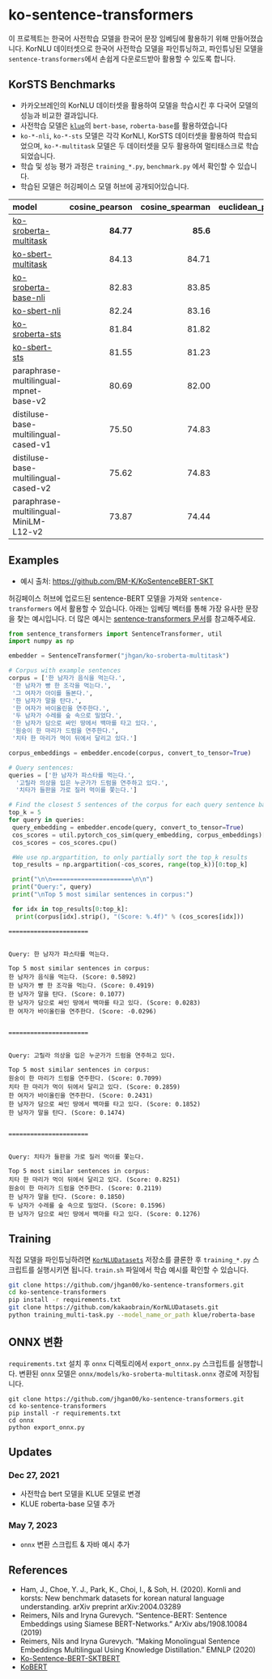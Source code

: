 # ko-sentence-transformers

이 프로젝트는 한국어 사전학습 모델을 한국어 문장 임베딩에 활용하기 위해 만들어졌습니다.
KorNLU 데이터셋으로 한국어 사전학습 모델을 파인튜닝하고, 파인튜닝된 모델을 `sentence-transformers`에서 손쉽게 다운로드받아 활용할 수 있도록 합니다.

## KorSTS Benchmarks

- 카카오브레인의 KorNLU 데이터셋을 활용하여 모델을 학습시킨 후 다국어 모델의 성능과 비교한 결과입니다.
- 사전학습 모델은 [`klue`](https://huggingface.co/klue )의 `bert-base`, `roberta-base`를 활용하였습니다
- `ko-*-nli`, `ko-*-sts` 모델은 각각 KorNLI, KorSTS 데이터셋을 활용하여 학습되었으며, `ko-*-multitask` 모델은 두 데이터셋을 모두 활용하여 멀티태스크로 학습되었습니다.
- 학습 및 성능 평가 과정은 `training_*.py`, `benchmark.py` 에서 확인할 수 있습니다.
- 학습된 모델은 허깅페이스 모델 허브에 공개되어있습니다. 

|model|cosine_pearson|cosine_spearman|euclidean_pearson|euclidean_spearman|manhattan_pearson|manhattan_spearman|dot_pearson|dot_spearman|
|:-------------------------|-----------------:|------------------:|--------------------:|---------------------:|--------------------:|---------------------:|--------------:|---------------:|
|[ko-sroberta-multitask](https://huggingface.co/jhgan/ko-sroberta-multitask)|**84.77**|**85.6**|**83.71**|**84.40**|**83.70**|**84.38**|82.42|82.33|
|[ko-sbert-multitask](https://huggingface.co/jhgan/ko-sbert-multitask)|84.13|84.71|82.42|82.66|82.41|82.69|80.05|79.69|
|[ko-sroberta-base-nli](https://huggingface.co/jhgan/ko-sroberta-nli)|82.83|83.85|82.87|83.29|82.88|83.28|80.34|79.69|
|[ko-sbert-nli](https://huggingface.co/jhgan/ko-sbert-multitask)|82.24|83.16|82.19|82.31|82.18|82.3|79.3|78.78|
|[ko-sroberta-sts](https://huggingface.co/jhgan/ko-sroberta-sts)|81.84|81.82|81.15|81.25|81.14|81.25|79.09|78.54|
|[ko-sbert-sts](https://huggingface.co/jhgan/ko-sbert-sts)|81.55|81.23|79.94|79.79|79.9|79.75|76.02|75.31|
paraphrase-multilingual-mpnet-base-v2|80.69|82.00|80.33|80.39|80.48|80.61|70.30|68.48
distiluse-base-multilingual-cased-v1|75.50|74.83|73.05|73.15|73.67|73.86|74.79|73.95
distiluse-base-multilingual-cased-v2|75.62|74.83|73.03|72.87|73.68|73.62|63.80|62.35
paraphrase-multilingual-MiniLM-L12-v2|73.87|74.44|72.55|71.95|72.45|71.85|55.86|55.26

## Examples


 - 예시 출처: https://github.com/BM-K/KoSentenceBERT-SKT

허깅페이스 허브에 업로드된 sentence-BERT 모델을 가져와 `sentence-transformers` 에서 활용할 수 있습니다.
아래는 임베딩 벡터를 통해 가장 유사한 문장을 찾는 예시입니다. 
더 많은 예시는 [sentence-transformers 문서](https://www.sbert.net/index.html)를 참고해주세요. 

```python
from sentence_transformers import SentenceTransformer, util
import numpy as np

embedder = SentenceTransformer("jhgan/ko-sroberta-multitask")

# Corpus with example sentences
corpus = ['한 남자가 음식을 먹는다.',
 '한 남자가 빵 한 조각을 먹는다.',
 '그 여자가 아이를 돌본다.',
 '한 남자가 말을 탄다.',
 '한 여자가 바이올린을 연주한다.',
 '두 남자가 수레를 숲 속으로 밀었다.',
 '한 남자가 담으로 싸인 땅에서 백마를 타고 있다.',
 '원숭이 한 마리가 드럼을 연주한다.',
 '치타 한 마리가 먹이 뒤에서 달리고 있다.']

corpus_embeddings = embedder.encode(corpus, convert_to_tensor=True)

# Query sentences:
queries = ['한 남자가 파스타를 먹는다.',
  '고릴라 의상을 입은 누군가가 드럼을 연주하고 있다.',
  '치타가 들판을 가로 질러 먹이를 쫓는다.']

# Find the closest 5 sentences of the corpus for each query sentence based on cosine similarity
top_k = 5
for query in queries:
 query_embedding = embedder.encode(query, convert_to_tensor=True)
 cos_scores = util.pytorch_cos_sim(query_embedding, corpus_embeddings)[0]
 cos_scores = cos_scores.cpu()

 #We use np.argpartition, to only partially sort the top_k results
 top_results = np.argpartition(-cos_scores, range(top_k))[0:top_k]

 print("\n\n======================\n\n")
 print("Query:", query)
 print("\nTop 5 most similar sentences in corpus:")

 for idx in top_results[0:top_k]:
  print(corpus[idx].strip(), "(Score: %.4f)" % (cos_scores[idx]))
```

```
======================


Query: 한 남자가 파스타를 먹는다.

Top 5 most similar sentences in corpus:
한 남자가 음식을 먹는다. (Score: 0.5892)
한 남자가 빵 한 조각을 먹는다. (Score: 0.4919)
한 남자가 말을 탄다. (Score: 0.1077)
한 남자가 담으로 싸인 땅에서 백마를 타고 있다. (Score: 0.0283)
한 여자가 바이올린을 연주한다. (Score: -0.0296)


======================


Query: 고릴라 의상을 입은 누군가가 드럼을 연주하고 있다.

Top 5 most similar sentences in corpus:
원숭이 한 마리가 드럼을 연주한다. (Score: 0.7099)
치타 한 마리가 먹이 뒤에서 달리고 있다. (Score: 0.2859)
한 여자가 바이올린을 연주한다. (Score: 0.2431)
한 남자가 담으로 싸인 땅에서 백마를 타고 있다. (Score: 0.1852)
한 남자가 말을 탄다. (Score: 0.1474)


======================


Query: 치타가 들판을 가로 질러 먹이를 쫓는다.

Top 5 most similar sentences in corpus:
치타 한 마리가 먹이 뒤에서 달리고 있다. (Score: 0.8251)
원숭이 한 마리가 드럼을 연주한다. (Score: 0.2119)
한 남자가 말을 탄다. (Score: 0.1850)
두 남자가 수레를 숲 속으로 밀었다. (Score: 0.1596)
한 남자가 담으로 싸인 땅에서 백마를 타고 있다. (Score: 0.1276)
```

## Training

직접 모델을 파인튜닝하려면 [`KorNLUDatasets`](https://github.com/kakaobrain/KorNLUDatasets) 저장소를 클론한 후 `training_*.py` 스크립트를 실행시키면 됩니다.
`train.sh` 파일에서 학습 예시를 확인할 수 있습니다.

```bash
git clone https://github.com/jhgan00/ko-sentence-transformers.git
cd ko-sentence-transformers
pip install -r requirements.txt
git clone https://github.com/kakaobrain/KorNLUDatasets.git
python training_multi-task.py --model_name_or_path klue/roberta-base
```

## ONNX 변환

`requirements.txt` 설치 후 `onnx` 디렉토리에서 `export_onnx.py` 스크립트를 실행합니다.
변환된 `onnx` 모델은 `onnx/models/ko-sroberta-multitask.onnx` 경로에 저장됩니다.

```
git clone https://github.com/jhgan00/ko-sentence-transformers.git
cd ko-sentence-transformers
pip install -r requirements.txt
cd onnx
python export_onnx.py
```

## Updates

### Dec 27, 2021

- 사전학습 bert 모델을 KLUE 모델로 변경
- KLUE roberta-base 모델 추가

### May 7, 2023

- `onnx` 변환 스크립트 & 자바 예시 추가

## References

- Ham, J., Choe, Y. J., Park, K., Choi, I., & Soh, H. (2020). Kornli and korsts: New benchmark datasets for korean natural language understanding. arXiv
preprint arXiv:2004.03289
- Reimers, Nils and Iryna Gurevych. “Sentence-BERT: Sentence Embeddings using Siamese BERT-Networks.” ArXiv abs/1908.10084 (2019)
- Reimers, Nils and Iryna Gurevych. “Making Monolingual Sentence Embeddings Multilingual Using Knowledge Distillation.” EMNLP (2020)
- [Ko-Sentence-BERT-SKTBERT](https://github.com/BM-K/KoSentenceBERT-SKT)
- [KoBERT](https://github.com/SKTBrain/KoBERT)
